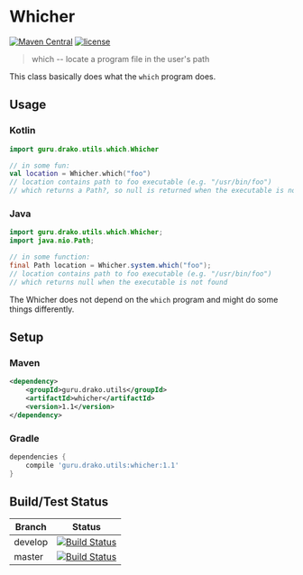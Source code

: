 # Whicher

[![Maven Central](https://img.shields.io/maven-central/v/guru.drako.utils/whicher.svg)](https://repo1.maven.org/maven2/guru/drako/utils/whicher/)
[![license](https://img.shields.io/github/license/Drako/whicher.svg)](http://www.apache.org/licenses/LICENSE-2.0.txt)

> which -- locate a program file in the user's path

This class basically does what the `which` program does.

## Usage

### Kotlin

```kotlin
import guru.drako.utils.which.Whicher

// in some fun:
val location = Whicher.which("foo")
// location contains path to foo executable (e.g. "/usr/bin/foo")
// which returns a Path?, so null is returned when the executable is not found
```

### Java

```java
import guru.drako.utils.which.Whicher;
import java.nio.Path;

// in some function:
final Path location = Whicher.system.which("foo");
// location contains path to foo executable (e.g. "/usr/bin/foo")
// which returns null when the executable is not found
```

The Whicher does not depend on the `which` program and might do
some things differently.

## Setup

### Maven

```xml
<dependency>
    <groupId>guru.drako.utils</groupId>
    <artifactId>whicher</artifactId>
    <version>1.1</version>
</dependency>
```

### Gradle

```groovy
dependencies {
    compile 'guru.drako.utils:whicher:1.1'
}
```

## Build/Test Status

Branch | Status
--- | ---
develop | [![Build Status](https://travis-ci.org/Drako/whicher.svg?branch=develop)](https://travis-ci.org/Drako/whicher)
master | [![Build Status](https://travis-ci.org/Drako/whicher.svg?branch=master)](https://travis-ci.org/Drako/whicher)

